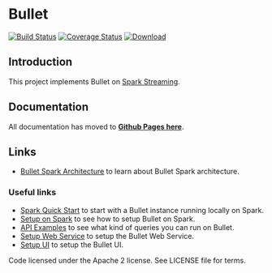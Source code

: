 # Bullet

[![Build Status](https://travis-ci.org/bullet-db/bullet-spark.svg?branch=master)](https://travis-ci.org/bullet-db/bullet-spark) [![Coverage Status](https://coveralls.io/repos/github/bullet-db/bullet-spark/badge.svg?branch=master)](https://coveralls.io/github/bullet-db/bullet-spark?branch=master) [![Download](https://api.bintray.com/packages/yahoo/maven/bullet-spark/images/download.svg) ](https://bintray.com/yahoo/maven/bullet-spark/_latestVersion)

## Introduction

This project implements Bullet on [Spark Streaming](https://spark.apache.org/streaming).

## Documentation

All documentation has moved to **[Github Pages here](https://bullet-db.github.io/)**.

## Links

* [Bullet Spark Architecture](https://bullet-db.github.io/backend/spark-architecture/) to learn about Bullet Spark architecture.

### Useful links

* [Spark Quick Start](https://bullet-db.github.io/quick-start/spark) to start with a Bullet instance running locally on Spark.
* [Setup on Spark](https://bullet-db.github.io/backend/spark-setup/) to see how to setup Bullet on Spark.
* [API Examples](https://bullet-db.github.io/ws/examples/) to see what kind of queries you can run on Bullet.
* [Setup Web Service](https://bullet-db.github.io/ws/setup/) to setup the Bullet Web Service.
* [Setup UI](https://bullet-db.github.io/ui/setup/) to setup the Bullet UI.

Code licensed under the Apache 2 license. See LICENSE file for terms.
